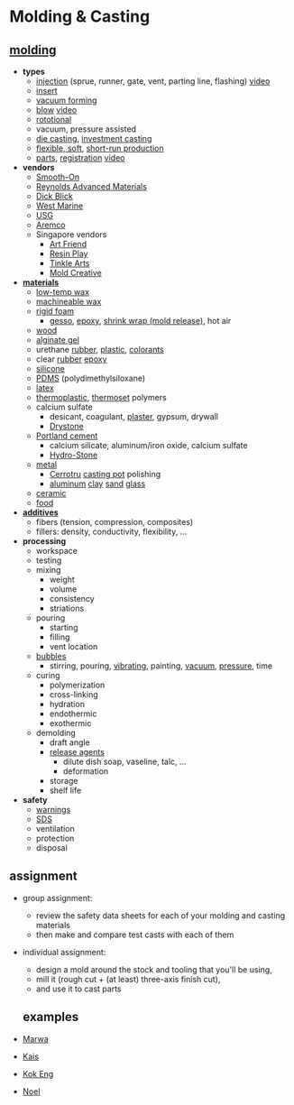 # Molding & Casting

## [molding](http://academy.cba.mit.edu/classes/molding_casting/foosball.png)
- **types**
  - [injection](https://www.apsx.com/injection-machine) (sprue, runner, gate, vent, parting line, flashing) [video](https://www.youtube.com/watch?v=qn16JtE_vLc)
  - [insert](http://fabacademy.org/archives/2012/students/bas.withagen/cl08asgn.html)
  - [vacuum forming](https://formlabs.com/asia/blog/introduction-to-vacuum-forming/)
  - [blow](https://monroeengineering.com/blog/what-is-blow-molding/) [video](https://www.youtube.com/watch?v=8W6P5KU5ONQ)
  - [rototional](http://fabacademy.org/archives/2015/eu/students/silli.saverio/project07.html)
  - vacuum, pressure assisted
  - [die casting](https://www.dynacast.com/en-sg/die-casting/about-die-casting), [investment casting](https://engineeringproductdesign.com/knowledge-base/investment-casting/)
  - [flexible, soft](http://fab.cba.mit.edu/classes/863.13/people/crreed/weekly/week6.html), [short-run production](http://fab.cba.mit.edu/classes/863.11/people/janice.wang/MAS863.11Site/MoldingCats.html)
  - [parts](http://fab.cba.mit.edu/classes/863.12/people/matted/weekly-projects/6-molding-and-casting.html), [registration](http://academy.cba.mit.edu/classes/molding_casting/tippy.png) [video](http://academy.cba.mit.edu/classes/molding_casting/tippy.mp4)
- **vendors**
  - [Smooth-On](http://www.smooth-on.com/)
  - [Reynolds Advanced Materials](http://www.reynoldsam.com/)
  - [Dick Blick](https://www.dickblick.com/categories/ceramics-sculpture/mold-making-casting/)
  - [West Marine](https://www.westmarine.com/resins-fillers-fiberglass)
  - [USG](http://plaster.com/)
  - [Aremco](http://www.aremco.com/)
  - Singapore vendors
    - [Art Friend](https://artfriendonline.com/EN/OnlineUsers/Index)
    - [Resin Play](https://resinplay.sg/collections/silicone-rubber-mould-maker)
    - [Tinkle Arts](https://www.tinkleartroom.com/collections/molding-casting-materials)
    - [Mold Creative](https://www.smooth-on.com/distributor-regions/asia-indonesia/)
- **[materials](http://fab.cba.mit.edu/about/fab/inv.html)**
  - [low-temp wax](http://www.dickblick.com/products/amaco-flexwax-moldmaking-material/)
  - [machineable wax](http://www.machinablewax.com/)
  - [rigid foam](https://www.homedepot.com/p/Owens-Corning-FOAMULAR-250-2-in-x-48-in-x-8-ft-R-10-Scored-Squared-Edge-Insulation-Sheathing-52DD/202085962)
    - [gesso](http://www.dickblick.com/products/blick-studio-gesso/), [epoxy](https://www.smooth-on.com/products/epsilon), [shrink wrap (mold release)](https://www.uline.com/Grp_49/Shrink-Film-Rolls), hot air
  - [wood](https://www.freemansupply.com/products/machinable-media/perfect-plank-specialty-lumber)
  - [alginate gel](http://www.dickblick.com/products/activa-instamold-moldmaking-compound/)
  - urethane [rubber](https://www.smooth-on.com/category/urethane-rubber), [plastic](https://www.smooth-on.com/category/urethane-resin), [colorants](https://www.smooth-on.com/products/so-strong/)
  - clear [rubber](https://www.smooth-on.com/products/encapso-k) [epoxy](https://www.smooth-on.com/products/epoxacast-690)
  - [silicone](https://www.smooth-on.com/category/tin-silicone)
  - [PDMS](http://www.dowcorning.com/applications/search/products/Details.aspx?prod=01064291&type=PROD) (polydimethylsiloxane)
  - [latex](http://www.dickblick.com/products/amaco-rubber-latex/)
  - [thermoplastic](http://www.mcmaster.com/#thermoplastics), [thermoset](http://www.mcmaster.com/#thermosets) polymers
  - calcium sulfate
    - desicant, coagulant, [plaster](https://www.amazon.com/Plaster-Paris/s?k=Plaster+of+Paris), gypsum, drywall
    - [Drystone](https://plaster.com/product/usg-drystone)
  - [Portland cement](https://www.buildmate.com.sg/product/portland-cement-opc-engro/)
    - calcium silicate, aluminum/iron oxide, calcium sulfate
    - [Hydro-Stone](https://plaster.com/product/usg-hydrostone)
  - [metal](http://fabacademy.org/archives/2015/as/students/wang.tse-kang/week09.html)
    - [Cerrotru](http://www.rotometals.com/product-p/lmp281.htm) [casting pot](https://www.amazon.com/Do-It-Molds-1892-Hot-Pot-2/dp/B002QG3H9M) polishing
    - [aluminum](http://fab.cba.mit.edu/classes/863.15/doc/tutorials/sandcasting/index.html) [clay](http://www.amazon.com/UJ-Ramelson-Co-clayset-Casting/dp/B00JJ07G4K) [sand](http://www.amazon.com/Grobet-SAND-CASTING-SET/dp/B003TFSBBS) [glass](http://academy.cba.mit.edu/classes/molding_casting/glass.png)
  - [ceramic](http://www.aremco.com/)
  - [food](http://www.smooth-on.com/Silicone-Rubber-an/c2_1115_1134/index.html)
- **[additives](http://www.westmarine.com/fiberglass-fillers)**
  - fibers (tension, compression, composites)
  - fillers: density, conductivity, flexibility, ...
- **processing**
  - workspace
  - testing
  - mixing
    - weight
    - volume
    - consistency
    - striations
  - pouring
    - starting
    - filling
    - vent location
  - [bubbles](http://academy.cba.mit.edu/classes/molding_casting/bubbles.png)
    - stirring, pouring, [vibrating](https://www.artmolds.com/studio-equipment/mold-making-equipment.html), painting, [vacuum](https://www.smooth-on.com/products/vacuum-chamber/), [pressure](https://www.smooth-on.com/products/pressure-chamber/), time
  - curing
    - polymerization
    - cross-linking
    - hydration
    - endothermic
    - exothermic
  - demolding
    - draft angle
    - [release agents](http://www.smooth-on.com/Release-Agents-and/c9_1123_1169/index.html)
      - dilute dish soap, vaseline, talc, ...
      - deformation
    - storage
    - shelf life
- **safety**
  - [warnings](https://www.smooth-on.com/products/crystal-clear-200)
  - [SDS](https://justinlavallee.pages.cba.mit.edu/tutorials/how-to-read-SDS/index.html)
  - ventilation
  - protection
  - disposal

## assignment
- group assignment:
  - review the safety data sheets for each of your molding and casting materials
  - then make and compare test casts with each of them
- individual assignment:
  - design a mold around the stock and tooling that you'll be using,
  - mill it (rough cut + (at least) three-axis finish cut),
  - and use it to cast parts

  ## examples
- [Marwa](http://fabacademy.org/2020/labs/kamplintfort/students/marwa-baalouche/class10.html)
- [Kais](http://fabacademy.org/2020/labs/kamplintfort/students/kais-alila/assignments/week10/)
- [Kok Eng](http://fab.academany.org/2020/labs/singapore/students/engting-kok/exercise15.html)
- [Noel](http://fab.academany.org/2020/labs/singapore/students/noel-kristian/exercise15.html)